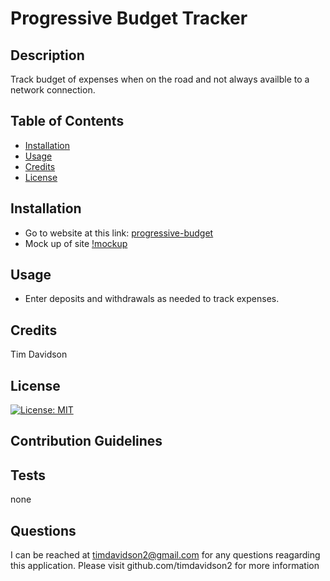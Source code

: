 
# Progressive Budget Tracker

## Description
        
Track budget of expenses when on the road and not always availble to a network connection. 

## Table of Contents 
       
- [Installation](#installation)
- [Usage](#usage)
- [Credits](#credits)
- [License](#license)

## Installation

- Go to website at this link: [progressive-budget](https://evening-savannah-22284.herokuapp.com)
- Mock up of site [!mockup](./assets/img/progressiveBudget.png)

## Usage

- Enter deposits and withdrawals as needed to track expenses.

## Credits
        
Tim Davidson

## License
        
[![License: MIT](https://img.shields.io/badge/License-MIT-yellow.svg)](https://opensource.org/licenses/MIT)
        
## Contribution Guidelines


        
## Tests
        
none

## Questions

I can be reached at timdavidson2@gmail.com for any questions reagarding this application.
Please visit github.com/timdavidson2 for more information